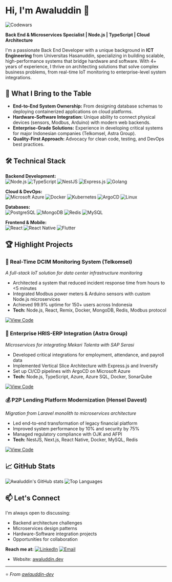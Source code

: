# Hi, I'm Awaluddin 👋
![Codewars](https://www.codewars.com/users/Awaluddin0001/badges/large)

**Back End & Microservices Specialist | Node.js | TypeScript | Cloud Architecture**

I'm a passionate Back End Developer with a unique background in **ICT Engineering** from Universitas Hasanuddin, specializing in building scalable, high-performance systems that bridge hardware and software. With 4+ years of experience, I thrive on architecting solutions that solve complex business problems, from real-time IoT monitoring to enterprise-level system integrations.

## 🚀 What I Bring to the Table

- **End-to-End System Ownership:** From designing database schemas to deploying containerized applications on cloud platforms.
- **Hardware-Software Integration:** Unique ability to connect physical devices (sensors, Modbus, Arduino) with modern web backends.
- **Enterprise-Grade Solutions:** Experience in developing critical systems for major Indonesian companies (Telkomsel, Astra Group).
- **Quality-First Approach:** Advocacy for clean code, testing, and DevOps best practices.

## 🛠️ Technical Stack

**Backend Development:**  
![Node.js](https://img.shields.io/badge/Node.js-339933?logo=nodedotjs&logoColor=white)
![TypeScript](https://img.shields.io/badge/TypeScript-3178C6?logo=typescript&logoColor=white)
![NestJS](https://img.shields.io/badge/NestJS-E0234E?logo=nestjs&logoColor=white)
![Express.js](https://img.shields.io/badge/Express.js-000000?logo=express&logoColor=white)
![Golang](https://img.shields.io/badge/Go-00ADD8?logo=go&logoColor=white)

**Cloud & DevOps:**  
![Microsoft Azure](https://img.shields.io/badge/Azure-0078D4?logo=microsoftazure&logoColor=white)
![Docker](https://img.shields.io/badge/Docker-2496ED?logo=docker&logoColor=white)
![Kubernetes](https://img.shields.io/badge/Kubernetes-326CE5?logo=kubernetes&logoColor=white)
![ArgoCD](https://img.shields.io/badge/ArgoCD-EF7B4D?logo=argo&logoColor=white)
![Linux](https://img.shields.io/badge/Linux-FCC624?logo=linux&logoColor=black)

**Databases:**  
![PostgreSQL](https://img.shields.io/badge/PostgreSQL-4169E1?logo=postgresql&logoColor=white)
![MongoDB](https://img.shields.io/badge/MongoDB-47A248?logo=mongodb&logoColor=white)
![Redis](https://img.shields.io/badge/Redis-DC382D?logo=redis&logoColor=white)
![MySQL](https://img.shields.io/badge/MySQL-4479A1?logo=mysql&logoColor=white)

**Frontend & Mobile:**  
![React](https://img.shields.io/badge/React-61DAFB?logo=react&logoColor=black)
![React Native](https://img.shields.io/badge/React_Native-61DAFB?logo=react&logoColor=black)
![Flutter](https://img.shields.io/badge/Flutter-02569B?logo=flutter&logoColor=white)

## 🏆 Highlight Projects

### 🔌 Real-Time DCIM Monitoring System (Telkomsel)
_A full-stack IoT solution for data center infrastructure monitoring_

- Architected a system that reduced incident response time from hours to <5 minutes
- Integrated Modbus power meters & Arduino sensors with custom Node.js microservices
- Achieved 99.9% uptime for 150+ users across Indonesia
- **Tech:** Node.js, React, Remix, Docker, MongoDB, Redis, Modbus protocol

[![View Code](https://img.shields.io/badge/View-Code-green?style=flat)](link-to-repo)

### 🤖 Enterprise HRIS-ERP Integration (Astra Group)
_Microservices for integrating Mekari Talenta with SAP Serasi_

- Developed critical integrations for employment, attendance, and payroll data
- Implemented Vertical Slice Architecture with Express.js and Inversify
- Set up CI/CD pipelines with ArgoCD on Microsoft Azure
- **Tech:** Node.js, TypeScript, Azure, Azure SQL, Docker, SonarQube

[![View Code](https://img.shields.io/badge/View-Code-green?style=flat)](link-to-repo)

### 💰 P2P Lending Platform Modernization (Hensel Davest)
_Migration from Laravel monolith to microservices architecture_

- Led end-to-end transformation of legacy financial platform
- Improved system performance by 10% and security by 75%
- Managed regulatory compliance with OJK and AFPI
- **Tech:** NestJS, Next.js, React Native, Docker, MySQL, Redis

[![View Code](https://img.shields.io/badge/View-Code-green?style=flat)](link-to-repo)

## 📈 GitHub Stats

![Awaluddin's GitHub stats](https://github-readme-stats.vercel.app/api?username=awaluddin-dev&show_icons=true&theme=radical) ![Top Languages](https://github-readme-stats.vercel.app/api/top-langs/?username=awaluddin-dev&layout=compact&theme=radical)


## 📫 Let's Connect

I'm always open to discussing:
- Backend architecture challenges
- Microservices design patterns
- Hardware-Software integration projects
- Opportunities for collaboration

**Reach me at:**
[![LinkedIn](https://img.shields.io/badge/LinkedIn-Profile-blue?style=flat&logo=linkedin)](https://www.linkedin.com/in/awaluddin0001/)
[![Email](https://img.shields.io/badge/Email-Contact%20Me-red?style=flat&logo=gmail)](mailto:awal14h@gmail.com)
- Website: [awaluddin.dev](awaluddin.dev)

---

⭐ *From [awlauddin-dev](https://github.com/awaluddin-dev)*
